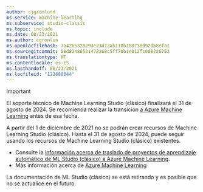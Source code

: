 ```yaml
---
author: cjgronlund
ms.service: machine-learning
ms.subservice: studio-classic
ms.topic: include
ms.date: 08/23/2021
ms.author: cgronlun
ms.openlocfilehash: 7a4265328293e23d12ab118b108738d92d68efa1
ms.sourcegitcommit: 58d82486531472268c5ff70b1e012fc008226753
ms.translationtype: HT
ms.contentlocale: es-ES
ms.lasthandoff: 08/23/2021
ms.locfileid: "122688044"
---
```

<!-- Deprecation notice for Machine Learning Studio (classic) docs
-->

> [!IMPORTANT]
> El soporte técnico de Machine Learning Studio (clásico) finalizará el 31 de agosto de 2024. Se recomienda realizar la transición [a Azure Machine Learning](https://azure.microsoft.com/services/machine-learning/) antes de esa fecha.
>
> A partir del 1 de diciembre de 2021 no se podrán crear recursos de Machine Learning Studio (clásico). Hasta el 31 de agosto de 2024, puede seguir usando los recursos de Machine Learning Studio (clásico) existentes.  
> 
> - Consulte la [información acerca de traslado de proyectos de aprendizaje automático de ML Studio (clásico) a Azure Machine Learning](/azure/machine-learning/migrate-overview). 
> - Más información acerca de [Azure Machine Learning](/azure/machine-learning/overview-what-is-azure-machine-learning)
> 
> La documentación de ML Studio (clásico) se está retirando y es posible que no se actualice en el futuro.
